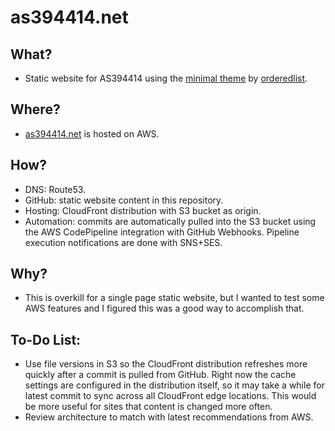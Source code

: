 # as394414.net

## What?
- Static website for AS394414 using the [minimal theme](https://github.com/orderedlist/minimal) by [orderedlist](https://github.com/orderedlist).

## Where?
- [as394414.net](https://as394414.net) is hosted on AWS.

## How?
- DNS: Route53.
- GitHub: static website content in this repository.
- Hosting: CloudFront distribution with S3 bucket as origin.
- Automation: commits are automatically pulled into the S3 bucket using the AWS CodePipeline integration with GitHub Webhooks. Pipeline execution notifications are done with SNS+SES.

## Why?
- This is overkill for a single page static website, but I wanted to test some AWS features and I figured this was a good way to accomplish that.

## To-Do List:
- Use file versions in S3 so the CloudFront distribution refreshes more quickly after a commit is pulled from GitHub. Right now the cache settings are configured in the distribution itself, so it may take a while for latest commit to sync across all CloudFront edge locations. This would be more useful for sites that content is changed more often.
- Review architecture to match with latest recommendations from AWS.

